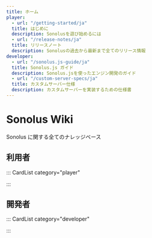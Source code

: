 ```yaml
---
title: ホーム
player:
  - url: "/getting-started/ja"
  title: はじめに
  description: Sonolusを遊び始めるには
  - url: "/release-notes/ja"
  title: リリースノート
  description: Sonolusの過去から最新まで全てのリリース情報
developer:
  - url: "/sonolus.js-guide/ja"
  title: Sonolus.js ガイド
  description: Sonolus.jsを使ったエンジン開発のガイド
  - url: "/custom-server-specs/ja"
  title: カスタムサーバー仕様
  description: カスタムサーバーを実装するための仕様書
---
```


# Sonolus Wiki

Sonolus に関する全てのナレッジベース

## 利用者

::: CardList category="player"

:::

## 開発者

::: CardList category="developer"

:::
